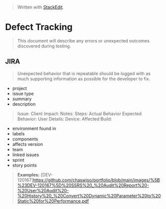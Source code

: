 
> Written with [StackEdit](https://stackedit.io/).
# Defect Tracking
> This document will describe any errors or unexpected outcomes discovered during testing. 
## JIRA
> Unexpected behavior that is repeatable should be logged with as much supporting information as possible for the developer to fix.
- project
- issue type
- summary
- description
>
>Issue:
Client Impact:
Notes:
Steps:
Actual Behavior
Expected Behavior:
User Details:
Device:
Affected Build:
- environment found in
- labels
- components
- affects version
- team
- linked issues
- sprint
- story points
> **Examples:**
> [DEV-120167]https://github.com/chaswiso/portfolio/blob/main/images/%5B%23DEV-120167%5D%20SSRS%20_%20Audit%20Report%20-%20User%20Audit%20-%20History%20_%20Convert%20Dynamic%20Parameter%20to%20Static%20for%20Performance.pdf
<!--stackedit_data:
eyJoaXN0b3J5IjpbMjI4NTAyNjM1LDExOTM0MTA0OSwxNDI4NT
QxNDMyLDczMDk5ODExNl19
-->